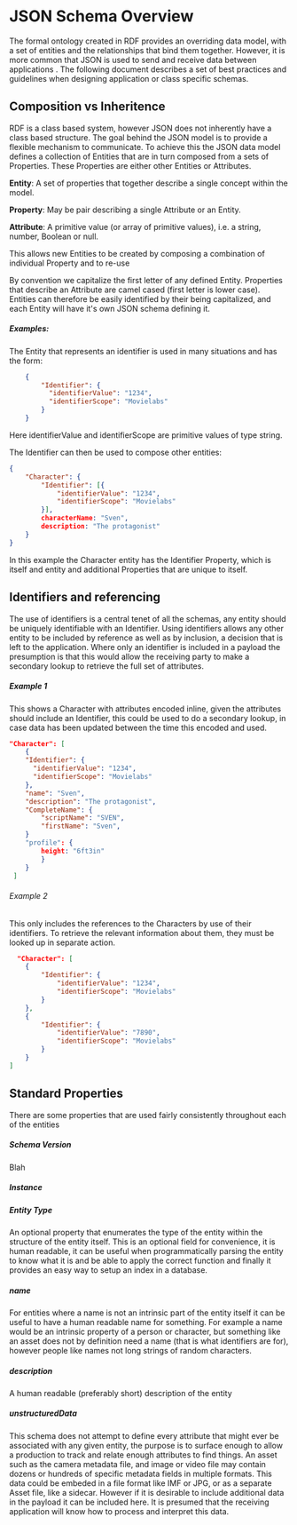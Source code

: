 # JSON Schema Overview

The formal ontology created in RDF provides an overriding data model, with a set of entities and the relationships that bind them together. However,  it is more common that  JSON is used to send and receive data between applications . The following document describes a set of best practices and guidelines when designing application or class specific schemas.

## Composition vs Inheritence

RDF is a class based system, however JSON does not inherently have a class based structure. The goal behind the JSON model is to provide a flexible mechanism to communicate. To achieve this the JSON data model defines a collection of Entities that are in turn composed from a sets of Properties. These Properties are either other Entities or Attributes.

**Entity**: A set of properties that together describe a single concept within the model.

**Property**: May be <key><value> pair describing a single Attribute or an Entity.

**Attribute**: A primitive value (or array of primitive values), i.e. a string, number, Boolean or null.

This allows new Entities to be created by composing a combination of individual Property and to re-use

By convention we capitalize the first letter of any defined Entity. Properties that describe an Attribute are camel cased (first letter is lower case). Entities can therefore be easily identified by their being capitalized, and each Entity will have it's own JSON schema defining it.

##### Examples:

The Entity that represents an identifier is used in many situations and has the form:

```json
    {
        "Identifier": {
          "identifierValue": "1234",
          "identifierScope": "Movielabs"
        }
    }
```

Here identifierValue and identifierScope are primitive values of type string.

The Identifier can then be used to compose other entities:

```JSON
{
    "Character": {
        "Identifier": [{
            "identifierValue": "1234",
            "identifierScope": "Movielabs"
        }],
        characterName: "Sven",
        description: "The protagonist"
    }
}
```

In this example the Character entity has the Identifier Property, which is itself and entity and additional Properties that are unique to itself.





## Identifiers and referencing

The use of identifiers is a central tenet of all the schemas, any entity should be uniquely identifiable with an Identifier. Using identifiers allows any other entity to be included by reference as well as by inclusion, a decision that is left to the application. Where only an identifier is included in a payload the presumption is that this would allow the receiving party to make a secondary lookup to retrieve the full set of attributes.

##### Example 1

This shows a Character with attributes encoded inline, given the attributes should include an Identifier, this could be used to do a secondary lookup, in case data has been updated between the time this encoded and used.

```JSON
"Character": [
    {
    "Identifier": {
      "identifierValue": "1234",
      "identifierScope": "Movielabs"
    },
    "name": "Sven",
    "description": "The protagonist",
    "CompleteName": {
        "scriptName": "SVEN",
        "firstName": "Sven",
    }
    "profile": {
        height: "6ft3in"
	    }
	}
 ]
```



###### Example 2

This only includes the references to the Characters by use of their identifiers. To retrieve the relevant information about them, they must be looked up in separate action.

```JSON
  "Character": [
 	{
    	"Identifier": {
        	"identifierValue": "1234",
        	"identifierScope": "Movielabs"
        }
    },
    {
    	"Identifier": {
    		"identifierValue": "7890",
    		"identifierScope": "Movielabs"
    	}
  	}   
]
```



## Standard Properties

There are some properties that are used fairly consistently throughout each of the entities

##### Schema Version

Blah

##### Instance



##### Entity Type

An optional property that enumerates the type of the entity within the structure of the entity itself. This is an optional field for convenience, it is human readable, it can be useful when programmatically parsing the entity to know what it is and be able to apply the correct function and finally it provides an easy way to setup an index in a database.

##### name

For entities where a name is not an intrinsic part of the entity itself it can be useful to have a human readable name for something. For example a name would be an intrinsic property of a person or character, but something like an asset does not by definition need a name (that is what identifiers are for), however people like names not long strings of random characters.

##### description

A human readable (preferably short) description of the entity

##### unstructuredData

This schema does not attempt to define every attribute that might ever be associated with any given entity, the purpose is to surface enough to allow a production to track and relate enough attributes to find things. An asset such as the camera metadata file, and image or video file may contain dozens or hundreds of specific metadata fields in multiple formats. This data could be embeded in a file format like IMF or JPG, or as a separate Asset file, like a sidecar. However if it is desirable to include additional data in the payload it can be included here. It is presumed that the receiving application will know how to process and interpret this data.

